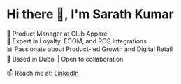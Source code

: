 # Hi there 👋, I'm Sarath Kumar

🚀 Product Manager at Club Apparel  
🔁 Expert in Loyalty, ECOM, and POS Integrations  
📊 Passionate about Product-led Growth and Digital Retail  
📍 Based in Dubai | Open to collaboration  

📫 Reach me at: [LinkedIn](https://www.linkedin.com/in/vsarathkumar/)
